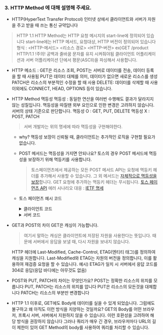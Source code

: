 ### 3. HTTP Method 에 대해 설명해 주세요.
- HTTP(HyperText Transfer Protocol)
	인터넷 상에서 클라이언트와 서버가 자원을 주고 받을 때 쓰는 통신 규약입니다
	
> HTTP 1.1
	HTTP Method는 HTTP 요청 메시지의 start-line에 정의되어 있습니다
	start-line에는 HTTP 메서드, 요청대상, HTTP 버전이 정의되어 있습니다
	형식 : <HTTP-메서드> <리소스 경로> <HTTP-버전>
	ex)GET /product HTTP/1.1 
	 !주의! 공백과 줄바꿈 문자를 유지 시켜줘야됨
	 클라이언트 어플리케이션과 서버 어플리케이션 단에서 평문(ASCII)을 파싱해서 사용합니다.

- HTTP 메소드 : 
	GET은 리소스 조회,
	POST는 서버로 데이터를 전송, 데이터 등록을 할 때 사용됨
	PUT은 데이터 대체를 의미, 데이터가 없으면 새로운 리소스를 생성
	PATCH은 리소스의 부분적인 수정을 할 때 사용
	DELETE: 데이터를 삭제할 때 사용
    이외에도 CONNECT, HEAD, OPTIONS 등이 있습니다.

- HTTP Method 멱등성
	멱등성 : 동일한 연산을 여러번 수행해도 결과가 달라지지 않는 성질입니다.
	멱등성을 따질땐 외부 요인으로 인한 변경은 고려하지 않습니다. 서버의 상태 기준으로 판단합니다.
	멱등성 O : GET, PUT, DELETE 
	멱등성 X : POST, PATCH 
	> 서버 개발자는 위의 명세에 따라 멱등성을 구현해야한다.
	- why?
		멱등성 보장이 신뢰될 때, 클라이언트는  추가적인 로직을 구현할 필요가 없습니다.
	- POST 메서드는 멱등성을 가지면 안되나요?
		토스의 경우 POST 메서드에 멱등성을 보장하기 위해 멱등키를 사용합니다.
		> 토스페이먼츠에서 제공하는 모든 POST 메서드 API는 요청에 멱등키 헤더를 추가해서 사용할 수 있습니다. 그 외 메서드는 [자체적으로 멱등성을 보장](https://developer.mozilla.org/ko/docs/Glossary/Idempotent)합니다. GET 요청에 추가하는 멱등키 헤더는 무시됩니다.
			[토스 페이먼츠 API](https://docs.tosspayments.com/reference/using-api/authorization)
			에러 시나리오 대응 : [IETF 명세](https://datatracker.ietf.org/doc/html/draft-idempotency-header-01#section-2.7)

    - 토스 페이먼츠 예시 코드
      <details>
        <summary>클라이언트 코드</summary>

        ```javascript
          let idempotentKey = generateUUIDv4()
          function async cancelPayment(idempotencyKey: string) {
          try {
              return await axios.post("https://myshop/cancel-payment",
              {
                  orderId: UINQUE_ORDER_ID
                  amount: 100,
              },
              {
                  headers: {
                  "Idempotency-Key": idempotentKey // 헤더에 멱등키를 추가합니다.
                  }
              }
              )
          } catch(e) {
              if (e.name === "TIMEOUT") { // 타임아웃이 일어났을 때 같은 요청을 보낼 수 있습니다.
                  return await cancelPayment(idempotencyKey)
              }
              console.error("ERROR")
          }
          }
          const response = await cancelPayment(idempotentKey);
        ```
      </details>
      
      <details>
        <summary>서버 코드</summary>
             
        ```javascript
        const idempotencyResponses = new Map();

          let cancelReq = {
            orderId: req.body.orderId
            amount: req.body.amount,
          };

          let idempotencyKey = req.headers.idempotencyKey || null // 요청 헤더에서 멱등키를 가져옵니다.

          // 멱등키가 있고 멱등 응답도 저장되어 있다면 실제 처리하지 않고 저장된 응답을 내보냅니다.
          if (idempotencyKey != null && idempotencyResponses.has(idempotencyKey)) {
            const response = idempotencyResponses.get(idempotencyKey);
            return res.status(response.status).json(response);
          };

          const result = cancelProcessor.cancel(cancelReq); // 실제로 취소를 처리합니다.

          // 멱등키가 있으면 멱등응답을 저장합니다.
          if (idempotencyKey != null) {
            idempotencyResponses.set(idempotencyKey, result);
          }

          const responseBody = {
            message: `결제 취소 성공`,
          };
        ```
      </details>

        
- GET과 POST의 차이
	GET은 캐싱이 가능합니다.
    > 여기서 말하는 캐싱은 클라이언트에 저장된 자원을 사용한다는 뜻입니다. 때문에 서버에서 응답을 보낼 때, 다시 자원을 보내지 않습니다. 

	HTTP 헤더에 Last-Modified, Cache-Control, ETAG(엔티티 태그)를 정의하여 캐싱을 지원합니다.
	Last-Modified와 ETAG는 자원의 버전을 정의합니다, 이를 활용하여 재검증 요청을 할 수 있습니다.
	예시) ETAG가 일치 시 서버에서 응답 코드를 304로 응답(응답 바디에는 아무것도 없음)
	
- POST와 PUT, PATCH의 차이는 무엇인가요?
	POST는 정확한 리소스의 위치를 모릅니다
	PUT, PATCH는 리소스의 위치를 압니다
	PUT은 리소스의 모든것을 대체합니다
	PATCH는 리소스의 부분만 변경합니다
	
- HTTP 1.1 이후로, GET에도 Body에 데이터를 실을 수 있게 되었습니다. 그럼에도 불구하고 왜 아직도 이런 방식을 지양하는 것일까요?
	GET의 Body를 어떤 브라우저, 프록시 서버, 서버에서 지원하지 않을 수 있습니다. 이런 호환성을 고려하여 해당 방식을 권장하지 않습니다
    그러나 쿼리가 매우 긴 경우, 브라우저마다 URL의 길이 제한이 있어 GET Method의 body를 사용하여 쿼리를 처리할 수 있습니다.
